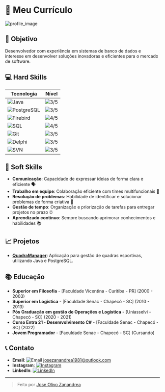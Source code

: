 # 💼 **Meu Currículo**

![profile_image](https://via.placeholder.com/150)

## 🎯 **Objetivo**
Desenvolvedor com experiência em sistemas de banco de dados e interesse em desenvolver soluções inovadoras e eficientes para o mercado de software.

## 💻 **Hard Skills**

| Tecnologia        | Nível         |
|-------------------|---------------|
| ![Java](https://img.shields.io/badge/Java-ED8B00?style=for-the-badge&logo=java&logoColor=white) |![3/5](https://img.shields.io/badge/Intermediate-3-yellow)|
| ![PostgreSQL](https://img.shields.io/badge/PostgreSQL-316192?style=for-the-badge&logo=postgresql&logoColor=white) | ![3/5](https://img.shields.io/badge/Intermediate-3-yellow) |
| ![Firebird](https://img.shields.io/badge/Firebird-FF0000?style=for-the-badge&logo=firebird&logoColor=white) | ![4/5](https://img.shields.io/badge/Advanced-4-yellowgreen)  |
| ![SQL](https://img.shields.io/badge/SQL-000000?style=for-the-badge&logo=sql&logoColor=white) | ![4/5](https://img.shields.io/badge/Advanced-4-yellowgreen)  |
| ![Git](https://img.shields.io/badge/Git-F05032?style=for-the-badge&logo=git&logoColor=white) | ![3/5](https://img.shields.io/badge/Intermediate-3-yellow)|
| ![Delphi](https://img.shields.io/badge/Delphi-EE1F35?style=for-the-badge&logo=delphi&logoColor=white) | ![3/5](https://img.shields.io/badge/Intermediate-3-yellow) |
| ![SVN](https://img.shields.io/badge/SVN-809CC9?style=for-the-badge&logo=subversion&logoColor=white) | ![3/5](https://img.shields.io/badge/Intermediate-3-yellow) |

## 🌟 **Soft Skills**
- **Comunicação**: Capacidade de expressar ideias de forma clara e eficiente 🗣️
- **Trabalho em equipe**: Colaboração eficiente com times multifuncionais 🤝
- **Resolução de problemas**: Habilidade de identificar e solucionar problemas de forma criativa 🧠
- **Gestão de tempo**: Organização e priorização de tarefas para entregar projetos no prazo ⏰
- **Aprendizado contínuo**: Sempre buscando aprimorar conhecimentos e habilidades 📚

## 📈 **Projetos**
- **[QuadraManager](#)**: Aplicação para gestão de quadras esportivas, utilizando Java e PostgreSQL.

## 📚 **Educação**
- **Superior em Filosofia** - [Faculdade Vicentina - Curitiba - PR] (2000 - 2003)
- **Superior em Logistica** - [Faculdade Senac - Chapecó - SC] (2010 - 2013)
- **Pós Graduação em gestão de Operações e Logistica** - [Uniasselvi - Chapecó - SC] (2020 - 2021)
- **Curso Entra 21 - Desemvolvimento C#** - [Faculdade Senac - Chapecó - SC] (2022)
- **Jovem Programador** - [Faculdade Senac - Chapecó - SC] (Cursando)

## 📞 **Contato**
- **Email**: ![Email](https://img.shields.io/badge/Email-D14836?style=for-the-badge&logo=gmail&logoColor=white) josezanandrea1981@outlook.com
- **Instagram**: [![Instagram](https://img.shields.io/badge/Instagram-E4405F?style=for-the-badge&logo=instagram&logoColor=white)](https://www.instagram.com/jzanandrea/)
- **LinkedIn**: [![LinkedIn](https://img.shields.io/badge/LinkedIn-0A66C2?style=for-the-badge&logo=linkedin&logoColor=white)](https://www.linkedin.com/in/jose-zanandrea-432a4b218?utm_source=share&utm_campaign=share_via&utm_content=profile&utm_medium=android_app/)

---

> Feito  por [Jose Olivo Zanandrea](https://github.com/seuusername)
